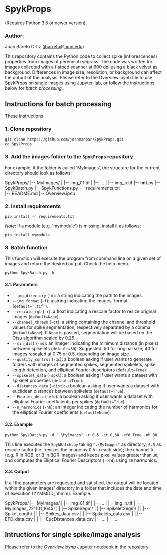 # SpykProps
(Requires Python 3.5 or newer version).

### Author:
Joan Bareto Ortiz (jbarreto@umn.edu)

This repository contains the Python code to collect spike (inflorescences) properties from images of perennial ryegrass. The code was written for images collected with a flatbed scanner at 600 dpi using a black velvet as background. Differences in image size, resolution, or background can affect the output of the analysis. Please refer to the Overview.ipynb file to use SpykProps on single images using Jupyter-lab, or follow the instructions below for *batch processing*.

## Instructions for batch processing
These instructions

### 1. Clone repository
```
git clone https://github.com/joanmanbar/SpykProps.git
cd SpykProps
```

### 3. Add the images folder to the `SpykProps` repository
For example, if the folder is called 'MyImages', the structure for the current directory should look as follows:

SpykProps/
|-- MyImages/
|   |-- img_01.tif
|   |-- ...
|   |-- img_n.tif
|-- __init__.py
|-- SpykBatch.py
|-- SpykFunctions.py
|-- requirements.txt  
|-- README.md
|-- Overview.ipnb

### 2. Install requirements
```
pip install -r requirements.txt
```
*Note*: If a module (e.g. 'mymodule') is missing, install it as follows:

```
pip install mymodule
```

### 3. Batch function
This function will execute the program from command line on a given set of images and return the desired output. Check the help menu.
```
python SpykBatch.py -h
```

#### 3.1. Parameters

- `--img_directory` (`-d`): a string indicating the path to the images.
- `--img_format` (`-f`): a string indicating the images' format (`default='.tif'`).
- `--rescale_rgb` (`-r`): a float indicating a rescale factor to resize original images (`default=None`).
- `--channel_thresh` (`-ct`): a string containing the channel and threshold values for spike segmentation, respectively separated by a comma (`default=None`). If `None` is passed, segmentation will be based on the Otsu algorithm scaled by 0.25.
- `--min_dist` (`-md`): an integer indicating the minimum distance (in pixels) between spikelets (`default=50`). Suggested: 50 for original size; 40 for images rescaled at 0.75 or 0.5, depending on image size.
- `--quality_control` (`-qc`): a boolean asking if user wants to generate folders with images of segmented spikes, segmented spikelets, spike length detection, and elliptical Fourier descriptors (`default=True`).
- `--spikelet_data` (`-spkl`): a boolean asking if user wants a dataset with spikelet properties (`default=True`).
- `--distances_data` (`-dist`): a boolean asking if user wants a dataset with euclidean distances between spikelets (`default=True`).
- `--Fourier_desc` (`-efd`): a boolean asking if user wants a dataset with elliptical Fourier coefficients per spikes (`default=True`).
- `--n_harmonics` (`-nh`): an integer indicating the number of harmonics for the elliptical Fourier coefficients (`default=None`).

#### 3.2. Example
```
python SpykBatch.py -d ".\MyImages" -r 0.5 -ct 0,30 -efd True -nh 30
```

This line executes the `SpykBatch.py` taking `".\MyImages"` as directory; `0.5` as rescale factor (i.e., resizes the image by 0.5 in each side); the channel `0` (e.g. R in RGB, or B in BGR images) and keeps pixel values greater than `30`; and computes the Elliptical Fourier Descriptors (`-efd`) using `30` harmonics.

#### 3.3. Output
If all the parameters are requested and satisfied, the output will be located within the given images' directory in a folder that includes the date and time of execution (YYMMDD_hhmm). Example:

SpykProps/
|-- MyImages/
|   |-- img_01.tif
|   |-- ...
|   |-- img_n.tif
|   |-- MyImages_221101_1645/
|   |   |-- SpikeSegm/
|   |   |-- SpikeletSegm/
|   |   |-- SpikeLength/
|   |   |-- Spikes_data.csv
|   |   |-- Spikelets_data.csv
|   |   |-- EFD_data.csv
|   |   |-- EucDistances_data.csv
|-- ...
|-- ...


## Intructions for single spike/image analysis
Please refer to the *Overview.ipynb* Jupyter notebook in the repository.
